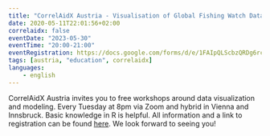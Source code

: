 ```yaml
---
title: "CorrelAidX Austria - Visualisation of Global Fishing Watch Data II"
date: 2020-05-11T22:01:56+02:00
correlaidx: false
eventDate: "2023-05-30"
eventTime: "20:00-21:00"
eventRegistration: https://docs.google.com/forms/d/e/1FAIpQLScbzQRDg6rcq1OApHKGODTYJdrj-oO5GtOcF4bVWsI8_-hu4w/viewform
tags: [austria, "education", correlaidx]
languages: 
    - english
---
```


CorrelAidX Austria invites you to free workshops around data visualization and modeling. Every Tuesday at 8pm via Zoom and hybrid in Vienna and Innsbruck. Basic knowledge in R is helpful. All information and a link to registration can be found [here](https://github.com/CorrelAid/austriaWorkshops). We look forward to seeing you!
